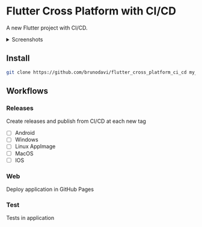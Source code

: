 # Flutter Cross Platform with CI/CD

A new Flutter project with CI/CD.

<details>
  <summary>Screenshots</summary>

<p align="center">
  <a href="https://brunodavi.github.io/flutter_cross_platform_ci_cd/">
    <img src="https://github.com/user-attachments/assets/11999f08-700e-4238-919f-2e27a18fc5b1" alt="Desktop Page" height="300px">
    <img src="https://github.com/user-attachments/assets/4d4c8cb6-c059-4515-a6e9-fbaf4606cd9f" alt="Phone Page" height="300px">
  </a>
</p>

</details>

## Install

```bash
git clone https://github.com/brunodavi/flutter_cross_platform_ci_cd my_app
```

## Workflows

### Releases
Create releases and publish from CI/CD at each new tag
- [ ] Android
- [ ] Windows
- [ ] Linux AppImage
- [ ] MacOS
- [ ] IOS

### Web
Deploy application in GitHub Pages

### Test
Tests in application
